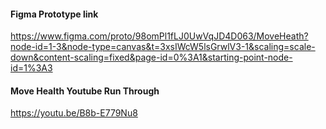 #### Figma Prototype link

https://www.figma.com/proto/98omPl1fLJ0UwVqJD4D063/MoveHeath?node-id=1-3&node-type=canvas&t=3xsIWcW5lsGrwlV3-1&scaling=scale-down&content-scaling=fixed&page-id=0%3A1&starting-point-node-id=1%3A3

#### Move Health Youtube Run Through

https://youtu.be/B8b-E779Nu8
